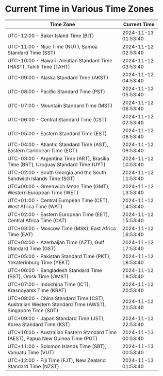 # Current Time in Various Time Zones

| Time Zone | Current Time |
|-----------|--------------|
| UTC-12:00 - Baker Island Time (BIT) | 2024-11-13 01:53:40 |
| UTC-11:00 - Niue Time (NUT), Samoa Standard Time (SST) | 2024-11-12 02:53:40 |
| UTC-10:00 - Hawaii-Aleutian Standard Time (HAST), Tahiti Time (TAHT) | 2024-11-12 03:53:40 |
| UTC-09:00 - Alaska Standard Time (AKST) | 2024-11-12 04:53:40 |
| UTC-08:00 - Pacific Standard Time (PST) | 2024-11-12 05:53:40 |
| UTC-07:00 - Mountain Standard Time (MST) | 2024-11-12 06:53:40 |
| UTC-06:00 - Central Standard Time (CST) | 2024-11-12 07:53:40 |
| UTC-05:00 - Eastern Standard Time (EST) | 2024-11-12 08:53:40 |
| UTC-04:00 - Atlantic Standard Time (AST), Eastern Caribbean Time (ECT) | 2024-11-12 09:53:40 |
| UTC-03:00 - Argentina Time (ART), Brasília Time (BRT), Uruguay Standard Time (UYT) | 2024-11-12 10:53:40 |
| UTC-02:00 - South Georgia and the South Sandwich Islands Time (SGT) | 2024-11-12 11:53:40 |
| UTC±00:00 - Greenwich Mean Time (GMT), Western European Time (WET) | 2024-11-12 13:53:40 |
| UTC+01:00 - Central European Time (CET), West Africa Time (WAT) | 2024-11-12 14:53:40 |
| UTC+02:00 - Eastern European Time (EET), Central Africa Time (CAT) | 2024-11-12 15:53:40 |
| UTC+03:00 - Moscow Time (MSK), East Africa Time (EAT) | 2024-11-12 16:53:40 |
| UTC+04:00 - Azerbaijan Time (AZT), Gulf Standard Time (GST) | 2024-11-12 17:53:40 |
| UTC+05:00 - Pakistan Standard Time (PKT), Yekaterinburg Time (YEKT) | 2024-11-12 18:53:40 |
| UTC+06:00 - Bangladesh Standard Time (BST), Omsk Time (OMST) | 2024-11-12 19:53:40 |
| UTC+07:00 - Indochina Time (ICT), Krasnoyarsk Time (KRAT) | 2024-11-12 20:53:40 |
| UTC+08:00 - China Standard Time (CST), Australian Western Standard Time (AWST), Singapore Time (SGT) | 2024-11-12 21:53:40 |
| UTC+09:00 - Japan Standard Time (JST), Korea Standard Time (KST) | 2024-11-12 22:53:40 |
| UTC+10:00 - Australian Eastern Standard Time (AEST), Papua New Guinea Time (PGT) | 2024-11-13 00:53:40 |
| UTC+11:00 - Solomon Islands Time (SBT), Vanuatu Time (VUT) | 2024-11-13 00:53:40 |
| UTC+12:00 - Fiji Time (FJT), New Zealand Standard Time (NZST) | 2024-11-13 01:53:40 |

